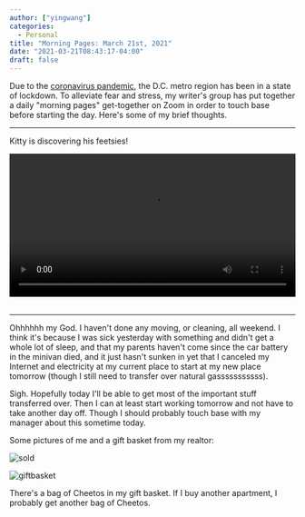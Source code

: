 ```yaml
---
author: ["yingwang"]
categories:
  - Personal
title: "Morning Pages: March 21st, 2021"
date: "2021-03-21T08:43:17-04:00"
draft: false
---
```


Due to the [coronavirus
pandemic](https://en.wikipedia.org/wiki/2019-20_coronavirus_pandemic), the D.C.
metro region has been in a state of lockdown. To alleviate fear and stress, my
writer's group has put together a daily "morning pages" get-together on Zoom in
order to touch base before starting the day. Here's some of my brief thoughts.

__________

Kitty is discovering his feetsies!

<!-- https://stackoverflow.com/a/26276254 -->
<video style="width: 100%; width: -moz-available; width: -webkit-fill-available; width: fill-available; max-width: 100%;" controls>
    <source src="/video/posts/2021/03/21/morning_pages.mp4" type="video/mp4">
    Your browser does not support HTML5 video.
</video>
<br/>
<br/>

__________

Ohhhhhh my God. I haven't done any moving, or cleaning, all weekend. I think
it's because I was sick yesterday with something and didn't get a whole lot of
sleep, and that my parents haven't come since the car battery in the minivan
died, and it just hasn't sunken in yet that I canceled my Internet and
electricity at my current place to start at my new place tomorrow (though I
still need to transfer over natural gasssssssssss).

Sigh. Hopefully today I'll be able to get most of the important stuff
transferred over. Then I can at least start working tomorrow and not have to
take another day off. Though I should probably touch base with my manager about
this sometime today.

Some pictures of me and a gift basket from my realtor:

![sold](/img/posts/2021/03/21/sold.jpg)

![giftbasket](/img/posts/2021/03/21/giftbasket.jpg)

There's a bag of Cheetos in my gift basket. If I buy another apartment, I
probably get another bag of Cheetos.
